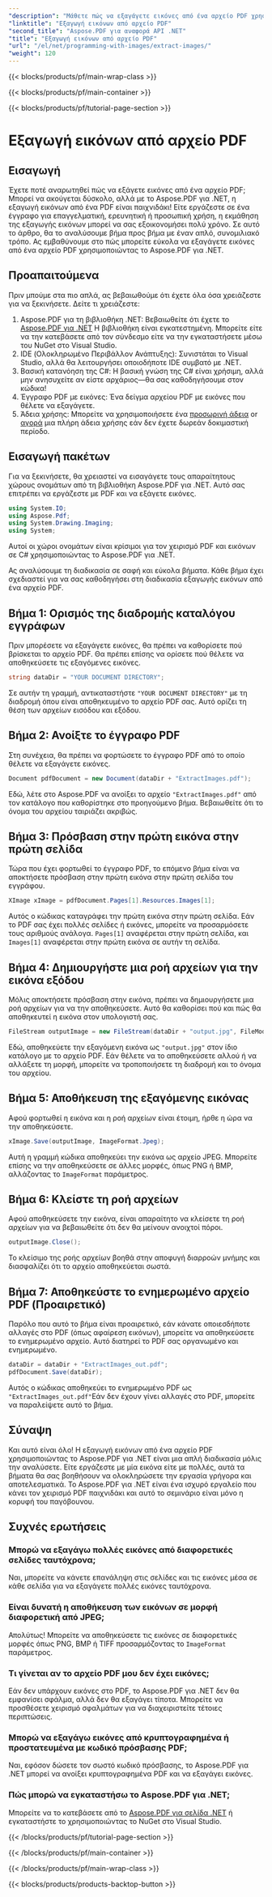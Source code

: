 ```yaml
---
"description": "Μάθετε πώς να εξαγάγετε εικόνες από ένα αρχείο PDF χρησιμοποιώντας το Aspose.PDF για .NET με αυτόν τον οδηγό βήμα προς βήμα. Ξεκινήστε με εύκολες οδηγίες."
"linktitle": "Εξαγωγή εικόνων από αρχείο PDF"
"second_title": "Aspose.PDF για αναφορά API .NET"
"title": "Εξαγωγή εικόνων από αρχείο PDF"
"url": "/el/net/programming-with-images/extract-images/"
"weight": 120
---
```


{{< blocks/products/pf/main-wrap-class >}}

{{< blocks/products/pf/main-container >}}

{{< blocks/products/pf/tutorial-page-section >}}

# Εξαγωγή εικόνων από αρχείο PDF

## Εισαγωγή

Έχετε ποτέ αναρωτηθεί πώς να εξάγετε εικόνες από ένα αρχείο PDF; Μπορεί να ακούγεται δύσκολο, αλλά με το Aspose.PDF για .NET, η εξαγωγή εικόνων από ένα PDF είναι παιχνιδάκι! Είτε εργάζεστε σε ένα έγγραφο για επαγγελματική, ερευνητική ή προσωπική χρήση, η εκμάθηση της εξαγωγής εικόνων μπορεί να σας εξοικονομήσει πολύ χρόνο. Σε αυτό το άρθρο, θα το αναλύσουμε βήμα προς βήμα με έναν απλό, συνομιλιακό τρόπο. Ας εμβαθύνουμε στο πώς μπορείτε εύκολα να εξαγάγετε εικόνες από ένα αρχείο PDF χρησιμοποιώντας το Aspose.PDF για .NET.

## Προαπαιτούμενα

Πριν μπούμε στα πιο απλά, ας βεβαιωθούμε ότι έχετε όλα όσα χρειάζεστε για να ξεκινήσετε. Δείτε τι χρειάζεστε:

1. Aspose.PDF για τη βιβλιοθήκη .NET: Βεβαιωθείτε ότι έχετε το [Aspose.PDF για .NET](https://releases.aspose.com/pdf/net/) Η βιβλιοθήκη είναι εγκατεστημένη. Μπορείτε είτε να την κατεβάσετε από τον σύνδεσμο είτε να την εγκαταστήσετε μέσω του NuGet στο Visual Studio.
2. IDE (Ολοκληρωμένο Περιβάλλον Ανάπτυξης): Συνιστάται το Visual Studio, αλλά θα λειτουργήσει οποιοδήποτε IDE συμβατό με .NET.
3. Βασική κατανόηση της C#: Η βασική γνώση της C# είναι χρήσιμη, αλλά μην ανησυχείτε αν είστε αρχάριος—θα σας καθοδηγήσουμε στον κώδικα!
4. Έγγραφο PDF με εικόνες: Ένα δείγμα αρχείου PDF με εικόνες που θέλετε να εξαγάγετε.
5. Άδεια χρήσης: Μπορείτε να χρησιμοποιήσετε ένα [προσωρινή άδεια](https://purchase.aspose.com/tempήary-license/) or [αγορά](https://purchase.aspose.com/buy) μια πλήρη άδεια χρήσης εάν δεν έχετε δωρεάν δοκιμαστική περίοδο.

## Εισαγωγή πακέτων

Για να ξεκινήσετε, θα χρειαστεί να εισαγάγετε τους απαραίτητους χώρους ονομάτων από τη βιβλιοθήκη Aspose.PDF για .NET. Αυτό σας επιτρέπει να εργάζεστε με PDF και να εξάγετε εικόνες.

```csharp
using System.IO;
using Aspose.Pdf;
using System.Drawing.Imaging;
using System;
```

Αυτοί οι χώροι ονομάτων είναι κρίσιμοι για τον χειρισμό PDF και εικόνων σε C# χρησιμοποιώντας το Aspose.PDF για .NET.

Ας αναλύσουμε τη διαδικασία σε σαφή και εύκολα βήματα. Κάθε βήμα έχει σχεδιαστεί για να σας καθοδηγήσει στη διαδικασία εξαγωγής εικόνων από ένα αρχείο PDF.

## Βήμα 1: Ορισμός της διαδρομής καταλόγου εγγράφων

Πριν μπορέσετε να εξαγάγετε εικόνες, θα πρέπει να καθορίσετε πού βρίσκεται το αρχείο PDF. Θα πρέπει επίσης να ορίσετε πού θέλετε να αποθηκεύσετε τις εξαγόμενες εικόνες.

```csharp
string dataDir = "YOUR DOCUMENT DIRECTORY";
```

Σε αυτήν τη γραμμή, αντικαταστήστε `"YOUR DOCUMENT DIRECTORY"` με τη διαδρομή όπου είναι αποθηκευμένο το αρχείο PDF σας. Αυτό ορίζει τη θέση των αρχείων εισόδου και εξόδου.

## Βήμα 2: Ανοίξτε το έγγραφο PDF

Στη συνέχεια, θα πρέπει να φορτώσετε το έγγραφο PDF από το οποίο θέλετε να εξαγάγετε εικόνες.

```csharp
Document pdfDocument = new Document(dataDir + "ExtractImages.pdf");
```

Εδώ, λέτε στο Aspose.PDF να ανοίξει το αρχείο `"ExtractImages.pdf"` από τον κατάλογο που καθορίστηκε στο προηγούμενο βήμα. Βεβαιωθείτε ότι το όνομα του αρχείου ταιριάζει ακριβώς.

## Βήμα 3: Πρόσβαση στην πρώτη εικόνα στην πρώτη σελίδα

Τώρα που έχει φορτωθεί το έγγραφο PDF, το επόμενο βήμα είναι να αποκτήσετε πρόσβαση στην πρώτη εικόνα στην πρώτη σελίδα του εγγράφου.

```csharp
XImage xImage = pdfDocument.Pages[1].Resources.Images[1];
```

Αυτός ο κώδικας καταγράφει την πρώτη εικόνα στην πρώτη σελίδα. Εάν το PDF σας έχει πολλές σελίδες ή εικόνες, μπορείτε να προσαρμόσετε τους αριθμούς ανάλογα. `Pages[1]` αναφέρεται στην πρώτη σελίδα, και `Images[1]` αναφέρεται στην πρώτη εικόνα σε αυτήν τη σελίδα.

## Βήμα 4: Δημιουργήστε μια ροή αρχείων για την εικόνα εξόδου

Μόλις αποκτήσετε πρόσβαση στην εικόνα, πρέπει να δημιουργήσετε μια ροή αρχείων για να την αποθηκεύσετε. Αυτό θα καθορίσει πού και πώς θα αποθηκευτεί η εικόνα στον υπολογιστή σας.

```csharp
FileStream outputImage = new FileStream(dataDir + "output.jpg", FileMode.Create);
```

Εδώ, αποθηκεύετε την εξαγόμενη εικόνα ως `"output.jpg"` στον ίδιο κατάλογο με το αρχείο PDF. Εάν θέλετε να το αποθηκεύσετε αλλού ή να αλλάξετε τη μορφή, μπορείτε να τροποποιήσετε τη διαδρομή και το όνομα του αρχείου.

## Βήμα 5: Αποθήκευση της εξαγόμενης εικόνας

Αφού φορτωθεί η εικόνα και η ροή αρχείων είναι έτοιμη, ήρθε η ώρα να την αποθηκεύσετε.

```csharp
xImage.Save(outputImage, ImageFormat.Jpeg);
```

Αυτή η γραμμή κώδικα αποθηκεύει την εικόνα ως αρχείο JPEG. Μπορείτε επίσης να την αποθηκεύσετε σε άλλες μορφές, όπως PNG ή BMP, αλλάζοντας το `ImageFormat` παράμετρος.

## Βήμα 6: Κλείστε τη ροή αρχείων

Αφού αποθηκεύσετε την εικόνα, είναι απαραίτητο να κλείσετε τη ροή αρχείων για να βεβαιωθείτε ότι δεν θα μείνουν ανοιχτοί πόροι.

```csharp
outputImage.Close();
```

Το κλείσιμο της ροής αρχείων βοηθά στην αποφυγή διαρροών μνήμης και διασφαλίζει ότι το αρχείο αποθηκεύεται σωστά.

## Βήμα 7: Αποθηκεύστε το ενημερωμένο αρχείο PDF (Προαιρετικό)

Παρόλο που αυτό το βήμα είναι προαιρετικό, εάν κάνατε οποιεσδήποτε αλλαγές στο PDF (όπως αφαίρεση εικόνων), μπορείτε να αποθηκεύσετε το ενημερωμένο αρχείο. Αυτό διατηρεί το PDF σας οργανωμένο και ενημερωμένο.

```csharp
dataDir = dataDir + "ExtractImages_out.pdf";
pdfDocument.Save(dataDir);
```

Αυτός ο κώδικας αποθηκεύει το ενημερωμένο PDF ως `"ExtractImages_out.pdf"`Εάν δεν έχουν γίνει αλλαγές στο PDF, μπορείτε να παραλείψετε αυτό το βήμα.

## Σύναψη

Και αυτό είναι όλο! Η εξαγωγή εικόνων από ένα αρχείο PDF χρησιμοποιώντας το Aspose.PDF για .NET είναι μια απλή διαδικασία μόλις την αναλύσετε. Είτε εργάζεστε με μία εικόνα είτε με πολλές, αυτά τα βήματα θα σας βοηθήσουν να ολοκληρώσετε την εργασία γρήγορα και αποτελεσματικά. Το Aspose.PDF για .NET είναι ένα ισχυρό εργαλείο που κάνει τον χειρισμό PDF παιχνιδάκι και αυτό το σεμινάριο είναι μόνο η κορυφή του παγόβουνου. 

## Συχνές ερωτήσεις

### Μπορώ να εξαγάγω πολλές εικόνες από διαφορετικές σελίδες ταυτόχρονα;
Ναι, μπορείτε να κάνετε επανάληψη στις σελίδες και τις εικόνες μέσα σε κάθε σελίδα για να εξαγάγετε πολλές εικόνες ταυτόχρονα.

### Είναι δυνατή η αποθήκευση των εικόνων σε μορφή διαφορετική από JPEG;
Απολύτως! Μπορείτε να αποθηκεύσετε τις εικόνες σε διαφορετικές μορφές όπως PNG, BMP ή TIFF προσαρμόζοντας το `ImageFormat` παράμετρος.

### Τι γίνεται αν το αρχείο PDF μου δεν έχει εικόνες;
Εάν δεν υπάρχουν εικόνες στο PDF, το Aspose.PDF για .NET δεν θα εμφανίσει σφάλμα, αλλά δεν θα εξαγάγει τίποτα. Μπορείτε να προσθέσετε χειρισμό σφαλμάτων για να διαχειριστείτε τέτοιες περιπτώσεις.

### Μπορώ να εξαγάγω εικόνες από κρυπτογραφημένα ή προστατευμένα με κωδικό πρόσβασης PDF;
Ναι, εφόσον δώσετε τον σωστό κωδικό πρόσβασης, το Aspose.PDF για .NET μπορεί να ανοίξει κρυπτογραφημένα PDF και να εξαγάγει εικόνες.

### Πώς μπορώ να εγκαταστήσω το Aspose.PDF για .NET;
Μπορείτε να το κατεβάσετε από το [Aspose.PDF για σελίδα .NET](https://releases.aspose.com/pdf/net/) ή εγκαταστήστε το χρησιμοποιώντας το NuGet στο Visual Studio.

{{< /blocks/products/pf/tutorial-page-section >}}

{{< /blocks/products/pf/main-container >}}

{{< /blocks/products/pf/main-wrap-class >}}

{{< blocks/products/products-backtop-button >}}